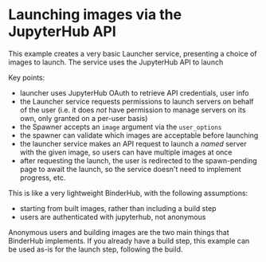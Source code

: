 # Launching images via the JupyterHub API

This example creates a very basic Launcher service, presenting a choice of images to launch.
The service uses the JupyterHub API to launch 

Key points:

- launcher uses JupyterHub OAuth to retrieve API credentials, user info
- the Launcher service requests permissions to launch servers on behalf of the user (i.e. it does _not_ have permission to manage servers on its own, only granted on a per-user basis)
- the Spawner accepts an `image` argument via the `user_options`
- the spawner can validate which images are acceptable before launching
- the launcher service makes an API request to launch a _named_ server with the given image, so users can have multiple images at once
- after requesting the launch, the user is redirected to the spawn-pending page to await the launch, so the service doesn't need to implement progress, etc.

This is like a very lightweight BinderHub, with the following assumptions:

- starting from built images, rather than including a build step
- users are authenticated with jupyterhub, not anonymous 

Anonymous users and building images are the two main things that BinderHub implements. If you already have a build step, this example can be used as-is for the launch step, following the build.

